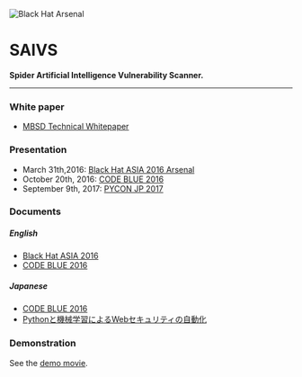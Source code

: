 ![Black Hat Arsenal](https://raw.githubusercontent.com/toolswatch/badges/master/arsenal/asia/2016.svg?sanitize=true)

# SAIVS
**Spider Artificial Intelligence Vulnerability Scanner.**  

---
### White paper
 * [MBSD Technical Whitepaper](https://www.mbsd.jp/Whitepaper/WhitePaper_SAIVS_20170725.pdf)  

### Presentation
 * March 31th,2016: [Black Hat ASIA 2016 Arsenal](https://www.blackhat.com/asia-16/arsenal.html#saivs-spider-artificial-intelligence-vulnerability-scanner)
 * October 20th, 2016: [CODE BLUE 2016](https://codeblue.jp/2016/en/contents/speakers.html#speaker-takaesu)  
 * September 9th, 2017: [PYCON JP 2017](https://pycon.jp/2017/ja/schedule/presentation/24/)  

### Documents
##### English
 * [Black Hat ASIA 2016](https://www.blackhat.com/docs/asia-16/materials/arsenal/asia-16-Isao-SAIVS-wp.pdf)  
 * [CODE BLUE 2016](https://www.slideshare.net/babaroa/code-blue-2016-method-of-detecting-vulnerability-in-web-apps)  

##### Japanese
* [CODE BLUE 2016](https://www.slideshare.net/babaroa/code-blue-2016-web)  
* [Pythonと機械学習によるWebセキュリティの自動化](https://www.slideshare.net/babaroa/pythonweb-79571974)  

### Demonstration
See the [demo movie](https://www.youtube.com/watch?v=N5d9oM0NcM0).  
